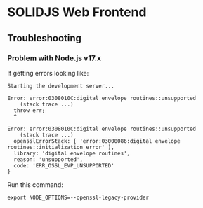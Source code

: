 
# SOLIDJS Web Frontend

## Troubleshooting

### Problem with Node.js v17.x

If getting errors looking like:

```
Starting the development server...

Error: error:0308010C:digital envelope routines::unsupported
    (stack trace ...)
  throw err;
  ^

Error: error:0308010C:digital envelope routines::unsupported
    (stack trace ...)
  opensslErrorStack: [ 'error:03000086:digital envelope routines::initialization error' ],
  library: 'digital envelope routines',
  reason: 'unsupported',
  code: 'ERR_OSSL_EVP_UNSUPPORTED'
}
```

Run this command:

```
export NODE_OPTIONS=--openssl-legacy-provider
```
